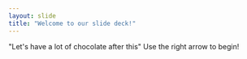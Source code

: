 ```yaml
---
layout: slide
title: "Welcome to our slide deck!"
---
```

"Let's have a lot of chocolate after this"
Use the right arrow to begin!
